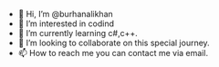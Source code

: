 - 👋 Hi, I’m @burhanalikhan
- 👀 I’m interested in codind
- 🌱 I’m currently learning c#,c++.
- 💞️ I’m looking to collaborate on this special journey.
- 📫 How to reach me you can contact me via email.

<!---
burhanalikhan/burhanalikhan is a ✨ special ✨ repository because its `README.md` (this file) appears on your GitHub profile.
You can click the Preview link to take a look at your changes.
--->
